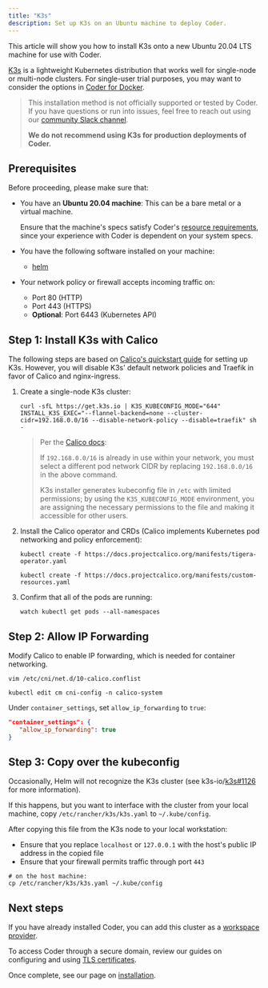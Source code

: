 ```yaml
---
title: "K3s"
description: Set up K3s on an Ubuntu machine to deploy Coder.
---
```


This article will show you how to install K3s onto a new Ubuntu 20.04 LTS
machine for use with Coder.

[K3s](https://k3s.io/) is a lightweight Kubernetes distribution that works well
for single-node or multi-node clusters. For single-user trial purposes, you may
want to consider the options in [Coder for Docker](../coder-for-docker/index.md).

> This installation method is not officially supported or tested by Coder. If
> you have questions or run into issues, feel free to reach out using our
> [community Slack channel](https://cdr.co/join-community).
>
> **We do not recommend using K3s for production deployments of Coder.**

## Prerequisites

Before proceeding, please make sure that:

- You have an **Ubuntu 20.04 machine**: This can be a bare metal or a virtual
  machine.

  Ensure that the machine's specs satisfy Coder's
  [resource requirements](../requirements.md), since your experience with Coder
  is dependent on your system specs.

- You have the following software installed on your machine:

  - [helm](https://helm.sh/docs/intro/install/)

- Your network policy or firewall accepts incoming traffic on:

  - Port 80 (HTTP)
  - Port 443 (HTTPS)
  - **Optional**: Port 6443 (Kubernetes API)

## Step 1: Install K3s with Calico

The following steps are based on
[Calico's quickstart guide](https://docs.projectcalico.org/getting-started/kubernetes/k3s/quickstart)
for setting up K3s. However, you will disable K3s' default network policies and
Traefik in favor of Calico and nginx-ingress.

1. Create a single-node K3s cluster:

   ```console
   curl -sfL https://get.k3s.io | K3S_KUBECONFIG_MODE="644" INSTALL_K3S_EXEC="--flannel-backend=none --cluster-cidr=192.168.0.0/16 --disable-network-policy --disable=traefik" sh -
   ```

   > Per the
   > [Calico docs](https://docs.projectcalico.org/getting-started/kubernetes/k3s/quickstart):
   >
   > If `192.168.0.0/16` is already in use within your network, you must select
   > a different pod network CIDR by replacing `192.168.0.0/16` in the above
   > command.
   >
   > K3s installer generates kubeconfig file in `/etc` with limited permissions;
   > by using the `K3S_KUBECONFIG_MODE` environment, you are assigning the
   > necessary permissions to the file and making it accessible for other users.

1. Install the Calico operator and CRDs (Calico implements Kubernetes pod
   networking and policy enforcement):

   ```console
   kubectl create -f https://docs.projectcalico.org/manifests/tigera-operator.yaml

   kubectl create -f https://docs.projectcalico.org/manifests/custom-resources.yaml
   ```

1. Confirm that all of the pods are running:

   ```console
   watch kubectl get pods --all-namespaces
   ```

## Step 2: Allow IP Forwarding

Modify Calico to enable IP forwarding, which is needed for container networking.

```console
vim /etc/cni/net.d/10-calico.conflist

kubectl edit cm cni-config -n calico-system
```

Under `container_settings`, set `allow_ip_forwarding` to `true`:

```json
"container_settings": {
   "allow_ip_forwarding": true
}
```

## Step 3: Copy over the kubeconfig

Occasionally, Helm will not recognize the K3s cluster (see
k3s-io/[k3s#1126](https://github.com/k3s-io/k3s/issues/1126) for more
information).

If this happens, but you want to interface with the cluster from your local
machine, copy `/etc/rancher/k3s/k3s.yaml` to `~/.kube/config`.

After copying this file from the K3s node to your local workstation:

- Ensure that you replace `localhost` or `127.0.0.1` with the host's public IP
  address in the copied file
- Ensure that your firewall permits traffic through port `443`

```console
# on the host machine:
cp /etc/rancher/k3s/k3s.yaml ~/.kube/config
```

## Next steps

If you have already installed Coder, you can add this cluster as a [workspace
provider](../../admin/workspace-providers/deployment/index.md).

To access Coder through a secure domain, review our guides on configuring and
using [TLS certificates](../../guides/tls-certificates/index.md).

Once complete, see our page on [installation](../installation.md).
